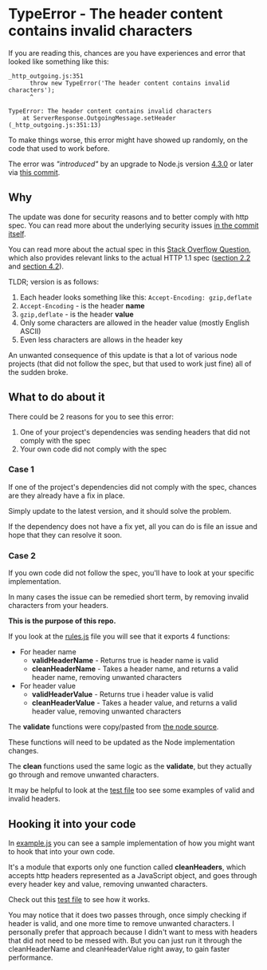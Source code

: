 # TypeError - The header content contains invalid characters

If you are reading this, chances are you have experiences and error that looked like something like this:

```
_http_outgoing.js:351
      throw new TypeError('The header content contains invalid characters');
      ^

TypeError: The header content contains invalid characters
    at ServerResponse.OutgoingMessage.setHeader (_http_outgoing.js:351:13)
```

To make things worse, this error might have showed up randomly, on the code that used to work before.

The error was *"introduced"* by an upgrade to Node.js version [4.3.0](https://github.com/nodejs/node/commit/58db386a1be17499a444df6a78743c9dfb3cf) or later via [this commit](https://github.com/nodejs/node/commit/7bef1b790727430cb82bf8be80cfe058480de100).

## Why

The update was done for security reasons and to better comply with http spec. You can read more about the underlying security issues [in the commit itself](https://github.com/nodejs/node/commit/58db386a1be17499a444df6a78743c9dfb3cf). 

You can read more about the actual spec in this [Stack Overflow Question](http://stackoverflow.com/questions/19028068/illegal-characters-in-http-headers), which also provides relevant links to the actual HTTP 1.1 spec ([section 2.2](http://www.w3.org/Protocols/rfc2616/rfc2616-sec2.html#sec2.2) and [section 4.2](http://www.w3.org/Protocols/rfc2616/rfc2616-sec4.html#sec4.2)).

TLDR; version is as follows:

1. Each header looks something like this: `Accept-Encoding: gzip,deflate`
2. `Accept-Encoding` - is the header **name**
3. `gzip,deflate` - is the header **value**
4. Only some characters are allowed in the header value (mostly English ASCII)
5. Even less characters are allows in the header key

An unwanted consequence of this update is that a lot of various node projects (that did not follow the spec, but that used to work just fine) all of the sudden broke.

## What to do about it

There could be 2 reasons for you to see this error: 

1. One of your project's dependencies was sending headers that did not comply with the spec
2. Your own code did not comply with the spec

### Case 1

If one of the project's dependencies did not comply with the spec, chances are they already have a fix in place.

Simply update to the latest version, and it should solve the problem.

If the dependency does not have a fix yet, all you can do is file an issue and hope that they can resolve it soon.

### Case 2

If you own code did not follow the spec, you'll have to look at your specific implementation.

In many cases the issue can be remedied short term, by removing invalid characters from your headers.

**This is the purpose of this repo.** 

If you look at the [rules.js](https://github.com/akras14/validate-http-header/blob/master/rules.js) file you will see that it exports 4 functions:

- For header name
    - **validHeaderName** - Returns true is header name is valid
    - **cleanHeaderName** - Takes a header name, and returns a valid header name, removing unwanted characters
- For header value
    - **validHeaderValue** - Returns true i header value is valid
    - **cleanHeaderValue** - Takes a header value, and returns a valid header value, removing unwanted characters

The **validate** functions were copy/pasted from [the node source](https://github.com/nodejs/node/blob/master/lib/_http_common.js).

These functions will need to be updated as the Node implementation changes.

The **clean** functions used the same logic as the **validate**, but they actually go through and remove unwanted characters.

It may be helpful to look at the [test file](https://github.com/akras14/validate-http-header/blob/master/test/rules.test.js) too see some examples of valid and invalid headers.

## Hooking it into your code

In [example.js](https://github.com/akras14/validate-http-header/blob/master/example.js) you can see a sample implementation of how you might want to hook that into your own code.

It's a module that exports only one function called **cleanHeaders**, which accepts http headers represented as a JavaScript object, and goes through every header key and value, removing unwanted characters.

Check out this [test file](https://github.com/akras14/validate-http-header/blob/master/test/example.test.js) to see how it works.

You may notice that it does two passes through, once simply checking if header is valid, and one more time to remove unwanted characters. I personally prefer that approach because I didn't want to mess with headers that did not need to be messed with. But you can just run it through the cleanHeaderName and cleanHeaderValue right away, to gain faster performance.
